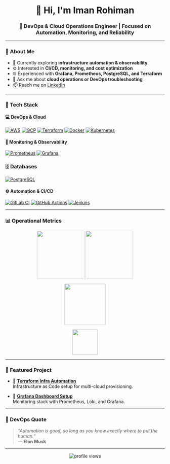 <!-- PROFIL GITHUB - Iman Rohiman 10102025 --> 

<h1 align="center">👋 Hi, I'm Iman Rohiman</h1>
<h3 align="center">🚀 DevOps & Cloud Operations Engineer | Focused on Automation, Monitoring, and Reliability</h3>

---

### 🧠 About Me
- 🔭 Currently exploring **infrastructure automation & observability**
- ⚙️ Interested in **CI/CD, monitoring, and cost optimization**
- 🌐 Experienced with **Grafana, Prometheus, PostgreSQL, and Terraform**
- 💬 Ask me about **cloud operations or DevOps troubleshooting**
- 📫 Reach me on [LinkedIn](https://www.linkedin.com/in/iman-rohiman-2a2a7744/)

---

### 🧰 Tech Stack

#### 💻 DevOps & Cloud
[![AWS](https://img.shields.io/badge/AWS-232F3E?style=flat&logo=amazonaws&logoColor=white)](https://aws.amazon.com)
[![GCP](https://img.shields.io/badge/GCP-4285F4?style=flat&logo=google-cloud&logoColor=white)](https://cloud.google.com)
[![Terraform](https://img.shields.io/badge/Terraform-844FBA?style=flat&logo=terraform&logoColor=white)](https://www.terraform.io)
[![Docker](https://img.shields.io/badge/Docker-2496ED?style=flat&logo=docker&logoColor=white)](https://www.docker.com)
[![Kubernetes](https://img.shields.io/badge/Kubernetes-326CE5?style=flat&logo=kubernetes&logoColor=white)](https://kubernetes.io)


#### 🔧 Monitoring & Observability
[![Prometheus](https://img.shields.io/badge/Prometheus-E6522C?style=flat&logo=prometheus&logoColor=white)](https://prometheus.io)
[![Grafana](https://img.shields.io/badge/Grafana-F46800?style=flat&logo=grafana&logoColor=white)](https://grafana.com)

### 🗄️ Databases
[![PostgreSQL](https://img.shields.io/badge/PostgreSQL-336791?style=flat&logo=postgresql&logoColor=white)](https://www.postgresql.org)


#### ⚙️ Automation & CI/CD
[![GitLab CI](https://img.shields.io/badge/GitLab%20CI-FC6D26?style=flat&logo=gitlab&logoColor=white)](https://about.gitlab.com)
[![GitHub Actions](https://img.shields.io/badge/GitHub%20Actions-2088FF?style=flat&logo=github-actions&logoColor=white)](https://github.com/features/actions)
[![Jenkins](https://img.shields.io/badge/Jenkins-D24939?style=flat&logo=jenkins&logoColor=white)](https://www.jenkins.io)


---

### 📊 Operational Metrics

<p align="center">
  <img src="https://github-readme-stats.vercel.app/api?username=imanrohiman&show_icons=true&theme=tokyonight&hide_border=true&count_private=true" height="150" />
  <img src="https://github-readme-streak-stats.herokuapp.com/?user=imanrohiman&theme=tokyonight&hide_border=true" height="150" />
</p>

<p align="center">
  <img src="https://github-readme-stats.vercel.app/api/top-langs/?username=imanrohiman&layout=compact&theme=tokyonight&hide_border=true" height="130" />
</p>

<p align="center">
  <img src="https://media.giphy.com/media/v1.Y2lkPTc5MGI3NjExdmxhbzFvYXhucHFtdmV1NHk5bTlpbHJoZjJvbHlqNmNwaWdoeThleCZlcD12MV9naWZzX3NlYXJjaCZjdD1n/3oEjI6SIIHBdRxXI40/giphy.gif" width="80" />
</p>

---

### 📂 Featured Project

- 🔹 [**Terraform Infra Automation**](https://github.com/imanrohiman/terraform-automation)  
  Infrastructure as Code setup for multi-cloud provisioning.

- 🔹 [**Grafana Dashboard Setup**](https://github.com/imanrohiman/grafana-monitoring)  
  Monitoring stack with Prometheus, Loki, and Grafana.

---

### 🧩 DevOps Quote

> *“Automation is good, so long as you know exactly where to put the human.”*  
> — **Elon Musk**

---

<p align="center">
  <img src="https://komarev.com/ghpvc/?username=imanrohiman&label=Profile+Views&color=blueviolet&style=flat-square" alt="profile views" />
</p>
